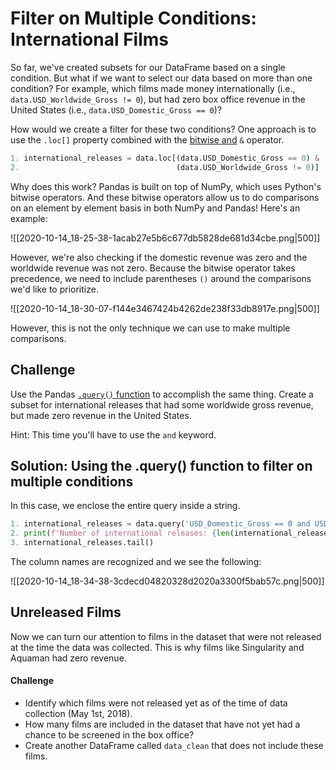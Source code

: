 # Filter on Multiple Conditions: International Films

So far, we've created subsets for our DataFrame based on a single condition. But what if we want to select our data based on more than one condition? For example, which films made money internationally (i.e., `data.USD_Worldwide_Gross != 0`), but had zero box office revenue in the United States (i.e., `data.USD_Domestic_Gross == 0`)? 

How would we create a filter for these two conditions? One approach is to use the `.loc[]` property combined with the [bitwise and](https://docs.python.org/3.4/library/operator.html#mapping-operators-to-functions) `&` operator.

```python
1. international_releases = data.loc[(data.USD_Domestic_Gross == 0) & 
2.                                   (data.USD_Worldwide_Gross != 0)]
```

Why does this work? Pandas is built on top of NumPy, which uses Python's bitwise operators. And these bitwise operators allow us to do comparisons on an element by element basis in both NumPy and Pandas! Here's an example:

![[2020-10-14_18-25-38-1acab27e5b6c677db5828de681d34cbe.png|500]]

However, we're also checking if the domestic revenue was zero and the worldwide revenue was not zero. Because the bitwise operator takes precedence, we need to include parentheses `()` around the comparisons we'd like to prioritize.

![[2020-10-14_18-30-07-f144e3467424b4262de238f33db8917e.png|500]]

However, this is not the only technique we can use to make multiple comparisons.

## Challenge

Use the Pandas [`.query()` function](https://pandas.pydata.org/pandas-docs/stable/reference/api/pandas.DataFrame.query.html) to accomplish the same thing. Create a subset for international releases that had some worldwide gross revenue, but made zero revenue in the United States.

Hint: This time you'll have to use the `and` keyword.

## Solution: Using the .query() function to filter on multiple conditions

In this case, we enclose the entire query inside a string.

```python
1. international_releases = data.query('USD_Domestic_Gross == 0 and USD_Worldwide_Gross != 0')
2. print(f'Number of international releases: {len(international_releases)}')
3. international_releases.tail()
```

The column names are recognized and we see the following:

![[2020-10-14_18-34-38-3cdecd04820328d2020a3300f5bab57c.png|500]]

## Unreleased Films

Now we can turn our attention to films in the dataset that were not released at the time the data was collected. This is why films like Singularity and Aquaman had zero revenue.

#### Challenge

- Identify which films were not released yet as of the time of data collection (May 1st, 2018).
- How many films are included in the dataset that have not yet had a chance to be screened in the box office? 
- Create another DataFrame called `data_clean` that does not include these films.